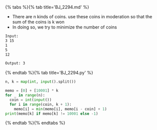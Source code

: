 {% tabs %}{% tab title='BJ_2294.md' %}

* There are n kinds of coins. use these coins in moderation so that the sum of the coins is k won
* In doing so, we try to minimize the number of coins

```txt
Input:
3 15
1
5
12

Output: 3
```

{% endtab %}{% tab title='BJ_2294.py' %}

```py
n, k = map(int, input().split())

memo = [0] + [10001] * k
for _ in range(n):
  coin = int(input())
  for i in range(coin, k + 1):
    memo[i] = min(memo[i], memo[i - coin] + 1)
print(memo[k] if memo[k] != 10001 else -1)
```

{% endtab %}{% endtabs %}
